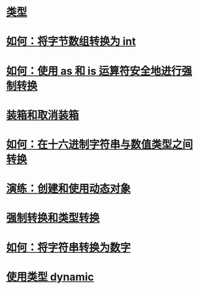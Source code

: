 # [类型](index.md)
# [如何：将字节数组转换为 int](how-to-convert-a-byte-array-to-an-int.md)
# [如何：使用 as 和 is 运算符安全地进行强制转换](how-to-safely-cast-by-using-as-and-is-operators.md)
# [装箱和取消装箱](boxing-and-unboxing.md)
# [如何：在十六进制字符串与数值类型之间转换](how-to-convert-between-hexadecimal-strings-and-numeric-types.md)
# [演练：创建和使用动态对象](walkthrough-creating-and-using-dynamic-objects.md)
# [强制转换和类型转换](casting-and-type-conversions.md)
# [如何：将字符串转换为数字](how-to-convert-a-string-to-a-number.md)
# [使用类型 dynamic](using-type-dynamic.md)
